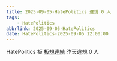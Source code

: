 ```yaml
---
title: 2025-09-05-HatePolitics 違規 0 人
tags:
    - HatePolitics
abbrlink: 2025-09-05-HatePolitics
date: HatePolitics-2025-09-05 12:00:00
---
```

HatePolitics 板 [板規連結](https://www.ptt.cc/bbs/HatePolitics/M.1617115262.A.D60.html)
昨天違規 0 人
